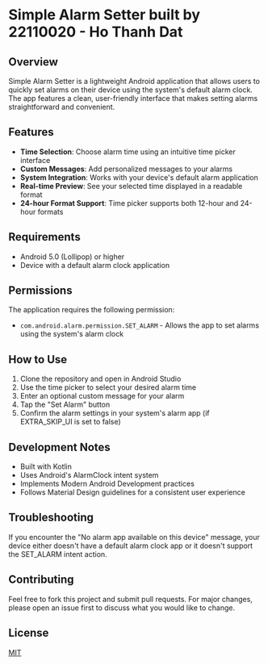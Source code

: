 # Simple Alarm Setter built by 22110020 - Ho Thanh Dat

## Overview
Simple Alarm Setter is a lightweight Android application that allows users to quickly set alarms on their device using the system's default alarm clock. The app features a clean, user-friendly interface that makes setting alarms straightforward and convenient.

## Features
- **Time Selection**: Choose alarm time using an intuitive time picker interface
- **Custom Messages**: Add personalized messages to your alarms
- **System Integration**: Works with your device's default alarm application
- **Real-time Preview**: See your selected time displayed in a readable format
- **24-hour Format Support**: Time picker supports both 12-hour and 24-hour formats

## Requirements
- Android 5.0 (Lollipop) or higher
- Device with a default alarm clock application

## Permissions
The application requires the following permission:
- `com.android.alarm.permission.SET_ALARM` - Allows the app to set alarms using the system's alarm clock

## How to Use
1. Clone the repository and open in Android Studio
2. Use the time picker to select your desired alarm time
3. Enter an optional custom message for your alarm
4. Tap the "Set Alarm" button
5. Confirm the alarm settings in your system's alarm app (if EXTRA_SKIP_UI is set to false)

## Development Notes
- Built with Kotlin
- Uses Android's AlarmClock intent system
- Implements Modern Android Development practices
- Follows Material Design guidelines for a consistent user experience

## Troubleshooting
If you encounter the "No alarm app available on this device" message, your device either doesn't have a default alarm clock app or it doesn't support the SET_ALARM intent action.

## Contributing
Feel free to fork this project and submit pull requests. For major changes, please open an issue first to discuss what you would like to change.

## License
[MIT](https://choosealicense.com/licenses/mit/)